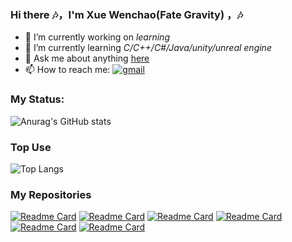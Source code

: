 ### Hi there 🎶，I'm Xue Wenchao(Fate Gravity) ，🎶

-   🔭 I’m currently working on *learning*
-   🌱 I’m currently learning *C/C++/C#/Java/unity/unreal engine*
-   💬 Ask me about anything [here](https://github.com/Axzed/Axzed/issues)
-   📫 How to reach me:
[![gmail](https://img.shields.io/badge/-waxwc1491224820@gmail.com-c14438?style=flat-square&logo=Gmail&logoColor=white&link=mailto:waxwc1491224820@gmail.com)](mailto:waxwc1491224820@gmail.com)

### My Status:
![Anurag's GitHub stats](https://github-readme-stats.vercel.app/api?username=Axzed&show_icons=true&theme=tokyonight)

### Top Use
![Top Langs](https://github-readme-stats.vercel.app/api/top-langs/?username=Axzed&layout=compact&theme=tokyonight)

### My Repositories
[![Readme Card](https://github-readme-stats.vercel.app/api/pin/?username=Axzed&repo=Algorithm-practic&theme=tokyonight)](https://github.com/Axzed/Algorithm-practic)
[![Readme Card](https://github-readme-stats.vercel.app/api/pin/?username=Axzed&repo=C-Cpp&theme=tokyonight)](https://github.com/Axzed/C-Cpp)
[![Readme Card](https://github-readme-stats.vercel.app/api/pin/?username=Axzed&repo=Java&theme=tokyonight)](https://github.com/Axzed/Java)
[![Readme Card](https://github-readme-stats.vercel.app/api/pin/?username=Axzed&repo=Unity-Project&theme=tokyonight)](https://github.com/Axzed/Unity-Project)
[![Readme Card](https://github-readme-stats.vercel.app/api/pin/?username=Axzed&repo=UnrealEngine-Project&theme=tokyonight)](https://github.com/Axzed/UnrealEngine-Project)
[![Readme Card](https://github-readme-stats.vercel.app/api/pin/?username=Axzed&repo=Music-Demo&theme=tokyonight)](https://github.com/Axzed/Music-Demo)




